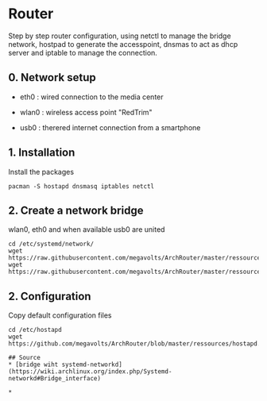 # Router
Step by step router configuration, using netctl to manage the bridge network, hostpad to generate the accesspoint, dnsmas to act as dhcp server and iptable to manage the connection.

## 0. Network setup

* eth0 : wired connection to the media center

* wlan0 : wireless access point "RedTrim"

* usb0 : therered internet connection from a smartphone

## 1. Installation
Install the packages
```
pacman -S hostapd dnsmasq iptables netctl
```

## 2. Create a network bridge
wlan0, eth0 and when available usb0 are united
```
cd /etc/systemd/network/
wget https://raw.githubusercontent.com/megavolts/ArchRouter/master/ressources/netctl/usb0.network
wget https://raw.githubusercontent.com/megavolts/ArchRouter/master/ressources/netctl/wlan0.network
```

## 2. Configuration
Copy default configuration files
```
cd /etc/hostapd
wget https://github.com/megavolts/ArchRouter/blob/master/ressources/hostapd.conf
```

```
## Source
* [bridge wiht systemd-networkd](https://wiki.archlinux.org/index.php/Systemd-networkd#Bridge_interface)

* 

